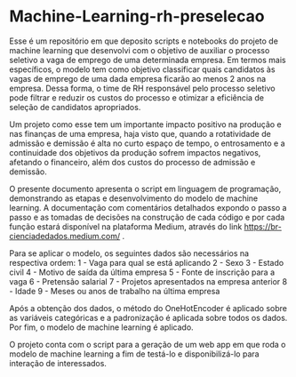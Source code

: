 # Machine-Learning-rh-preselecao
Esse é um repositório em que deposito scripts e notebooks do projeto de machine learning que desenvolvi com o objetivo de auxiliar o processo seletivo a vaga de emprego de uma determinada empresa.
Em termos mais específicos, o modelo tem como objetivo classificar quais candidatos às vagas de emprego de uma dada empresa ficarão ao menos 2 anos na empresa. Dessa forma, o time de RH responsável pelo processo seletivo pode filtrar e reduzir os custos do processo e otimizar a eficiência de seleção de candidatos apropriados.

Um projeto como esse tem um importante impacto positivo na produção e nas finanças de uma empresa, haja visto que, quando a rotatividade de admissão e demissão é alta no curto espaço de tempo, o entrosamento e a continuidade dos objetivos da produção sofrem impactos negativos, afetando o financeiro, além dos custos do processo de admissão e demissão.

O presente documento apresenta o script em linguagem de programação, demonstrando as etapas e desenvolvimento do modelo de machine learning. A documentação com comentários detalhados expondo o passo a passo e as tomadas de decisões na construção de cada código e por cada função estará disponível na plataforma Medium, através do link https://br-cienciadedados.medium.com/ .

Para se aplicar o modelo, os seguintes dados são necessários na respectiva ordem:
1 - Vaga para qual se está aplicando
2 - Sexo
3 - Estado civil
4 - Motivo de saída da última empresa
5 - Fonte de inscrição para a vaga
6 - Pretensão salarial
7 - Projetos apresentados na empresa anterior
8 - Idade
9 - Meses ou anos de trabalho na última empresa

Após a obtenção dos dados, o método do OneHotEncoder é aplicado sobre as variáveis categóricas e a padronização é aplicada sobre todos os dados.
Por fim, o modelo de machine learning é aplicado.

O projeto conta com o script para a geração de um web app em que roda o modelo de machine learning a fim de testá-lo e disponibilizá-lo para interação de interessados.
